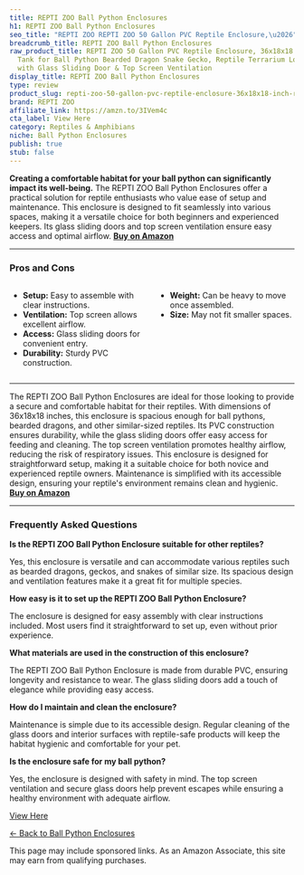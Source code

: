 ```yaml
---
title: REPTI ZOO Ball Python Enclosures
h1: REPTI ZOO Ball Python Enclosures
seo_title: "REPTI ZOO REPTI ZOO 50 Gallon PVC Reptile Enclosure,\u2026"
breadcrumb_title: REPTI ZOO Ball Python Enclosures
raw_product_title: REPTI ZOO 50 Gallon PVC Reptile Enclosure, 36x18x18 inch Reptile
  Tank for Ball Python Bearded Dragon Snake Gecko, Reptile Terrarium Lounge Habitat
  with Glass Sliding Door & Top Screen Ventilation
display_title: REPTI ZOO Ball Python Enclosures
type: review
product_slug: repti-zoo-50-gallon-pvc-reptile-enclosure-36x18x18-inch-reptile-tank-fo-efcb4c33
brand: REPTI ZOO
affiliate_link: https://amzn.to/3IVem4c
cta_label: View Here
category: Reptiles & Amphibians
niche: Ball Python Enclosures
publish: true
stub: false
---
```


<div id="intro" class="full-width">
  <p><strong>Creating a comfortable habitat for your ball python can significantly impact its well-being.</strong> The REPTI ZOO Ball Python Enclosures offer a practical solution for reptile enthusiasts who value ease of setup and maintenance. This enclosure is designed to fit seamlessly into various spaces, making it a versatile choice for both beginners and experienced keepers. Its glass sliding doors and top screen ventilation ensure easy access and optimal airflow. <a href="https://amzn.to/3IVem4c" rel="nofollow sponsored noopener" target="_blank"><strong>Buy on Amazon</strong></a></p>
</div>

<hr />
<h3 id="pros-cons">Pros and Cons</h3>
<div class="pc-grid" style="display:grid;grid-template-columns:1fr 1fr;gap:16px;">
  <ul>
    <li><strong>Setup:</strong> Easy to assemble with clear instructions.</li>
    <li><strong>Ventilation:</strong> Top screen allows excellent airflow.</li>
    <li><strong>Access:</strong> Glass sliding doors for convenient entry.</li>
    <li><strong>Durability:</strong> Sturdy PVC construction.</li>
  </ul>
  <ul>
    <li><strong>Weight:</strong> Can be heavy to move once assembled.</li>
    <li><strong>Size:</strong> May not fit smaller spaces.</li>
  </ul>
</div>
<hr />

<div class="full-width">
  <p>The REPTI ZOO Ball Python Enclosures are ideal for those looking to provide a secure and comfortable habitat for their reptiles. With dimensions of 36x18x18 inches, this enclosure is spacious enough for ball pythons, bearded dragons, and other similar-sized reptiles. Its PVC construction ensures durability, while the glass sliding doors offer easy access for feeding and cleaning. The top screen ventilation promotes healthy airflow, reducing the risk of respiratory issues. This enclosure is designed for straightforward setup, making it a suitable choice for both novice and experienced reptile owners. Maintenance is simplified with its accessible design, ensuring your reptile's environment remains clean and hygienic. <a href="https://amzn.to/3IVem4c" rel="nofollow sponsored noopener" target="_blank"><strong>Buy on Amazon</strong></a></p>
</div>

<hr />
<h3 id="faqs">Frequently Asked Questions</h3>

<p><strong>Is the REPTI ZOO Ball Python Enclosure suitable for other reptiles?</strong></p>
<p>Yes, this enclosure is versatile and can accommodate various reptiles such as bearded dragons, geckos, and snakes of similar size. Its spacious design and ventilation features make it a great fit for multiple species.</p>

<p><strong>How easy is it to set up the REPTI ZOO Ball Python Enclosure?</strong></p>
<p>The enclosure is designed for easy assembly with clear instructions included. Most users find it straightforward to set up, even without prior experience.</p>

<p><strong>What materials are used in the construction of this enclosure?</strong></p>
<p>The REPTI ZOO Ball Python Enclosure is made from durable PVC, ensuring longevity and resistance to wear. The glass sliding doors add a touch of elegance while providing easy access.</p>

<p><strong>How do I maintain and clean the enclosure?</strong></p>
<p>Maintenance is simple due to its accessible design. Regular cleaning of the glass doors and interior surfaces with reptile-safe products will keep the habitat hygienic and comfortable for your pet.</p>

<p><strong>Is the enclosure safe for my ball python?</strong></p>
<p>Yes, the enclosure is designed with safety in mind. The top screen ventilation and secure glass doors help prevent escapes while ensuring a healthy environment with adequate airflow.</p>
<p><a class="btn" href="https://amzn.to/3IVem4c" target="_blank" rel="nofollow sponsored noopener">View Here</a></p>
<p><a href="/roundups/reptiles-amphibians/ball-python-enclosures/">← Back to Ball Python Enclosures</a></p>
<aside class="disclosure">This page may include sponsored links. As an Amazon Associate, this site may earn from qualifying purchases.</aside>
